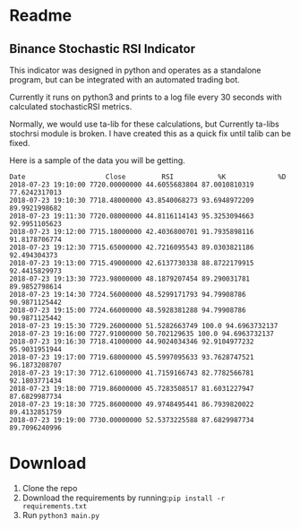 # Readme

## Binance Stochastic RSI Indicator

This indicator was designed in python and operates as a standalone program, but can be integrated with an automated trading bot.

Currently it runs on python3 and prints to a log file every 30 seconds with calculated stochasticRSI metrics.

Normally, we would use ta-lib for these calculations, but Currently ta-libs stochrsi module is broken. I have created this as a quick fix until talib can be fixed.

Here is a sample of the data you will be getting.

```
Date                    Close         RSI           %K             %D
2018-07-23 19:10:00 7720.00000000 44.6055683804 87.0010810319 77.6242317013
2018-07-23 19:10:30 7718.48000000 43.8540068273 93.6948972209 89.9921998682
2018-07-23 19:11:30 7720.08000000 44.8116114143 95.3253094663 92.9951105623
2018-07-23 19:12:00 7715.18000000 42.4036800701 91.7935898116 91.8178706774
2018-07-23 19:12:30 7715.65000000 42.7216095543 89.0303821186 92.494304373
2018-07-23 19:13:00 7715.49000000 42.6137730338 88.8722179915 92.4415829973
2018-07-23 19:13:30 7723.98000000 48.1879207454 89.290031781 89.9852798614
2018-07-23 19:14:30 7724.56000000 48.5299171793 94.79908786 90.9871125442
2018-07-23 19:15:00 7724.66000000 48.5928381288 94.79908786 90.9871125442
2018-07-23 19:15:30 7729.26000000 51.5282663749 100.0 94.6963732137
2018-07-23 19:16:00 7727.91000000 50.702129635 100.0 94.6963732137
2018-07-23 19:16:30 7718.41000000 44.9024034346 92.9104977232 95.9031951944
2018-07-23 19:17:00 7719.68000000 45.5997095633 93.7628747521 96.1873208707
2018-07-23 19:17:30 7712.61000000 41.7159166743 82.7782566781 92.1803771434
2018-07-23 19:18:00 7719.86000000 45.7283508517 81.6031227947 87.6829987734
2018-07-23 19:18:30 7725.86000000 49.9748495441 86.7939820022 89.4132851759
2018-07-23 19:19:00 7730.00000000 52.5373225588 87.6829987734 89.7096240996
```

# Download
1. Clone the repo
2. Download the requirements by running:``` pip install -r requirements.txt ```
3. Run ``` python3 main.py ```
